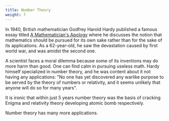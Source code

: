 ```yaml
---
title: Number Theory
weight: 7
---
```


In 1940, British mathematician Godfrey Harold Hardy published a famous essay titled [A Mathematician's Apology](https://en.wikipedia.org/wiki/A_Mathematician%27s_Apology) where he discusses the notion that mathematics should be pursued for its own sake rather than for the sake of its applications. As a 62-year-old, he saw the devastation caused by first world war, and was amidst the second one.

A scientist faces a moral dilemma because some of its inventions may do more harm than good. One can find calm in pursuing useless math. Hardy himself specialized in number theory, and he was content about it not having any applications: "No one has yet discovered any warlike purpose to be served by the theory of numbers or relativity, and it seems unlikely that anyone will do so for many years".

It is ironic that within just 5 years number theory was the basis of cracking Enigma and relativity theory developing atomic bomb respectively.

Number theory has many more applications.
